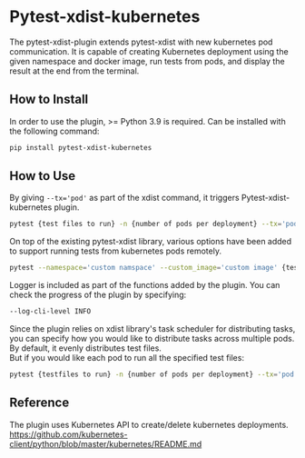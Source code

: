 # Pytest-xdist-kubernetes
  
The pytest-xdist-plugin extends pytest-xdist with new kubernetes pod communication. It is capable of creating Kubernetes deployment using the given namespace and docker image, run tests from pods, and display the result at the end from the terminal.  

## How to Install
In order to use the plugin, >= Python 3.9 is required. Can be installed with the following command:  
```bash
pip install pytest-xdist-kubernetes
```

## How to Use
By giving <code>--tx='pod'</code> as part of the xdist command, it triggers Pytest-xdist-kubernetes plugin.
```bash
pytest {test files to run} -n {number of pods per deployment} --tx='pod'
```
On top of the existing pytest-xdist library, various options have been added to support running tests from kubernetes pods remotely.
```bash
pytest --namespace='custom namspace' --custom_image='custom image' {test files to run} -n {number of pods per deployment} --tx='pod'
```
Logger is included as part of the functions added by the plugin. You can check the progress of the plugin by specifying:
```bash
--log-cli-level INFO
```  
Since the plugin relies on xdist library's task scheduler for distributing tasks, you can specify how you would like to distribute tasks across multiple pods. By default, it evenly distributes test files.  
But if you would like each pod to run all the specified test files:
```bash
pytest {testfiles to run} -n {number of pods per deployment} --tx='pod' --dist=each
```

## Reference
The plugin uses Kubernetes API to create/delete kubernetes deployments.  
https://github.com/kubernetes-client/python/blob/master/kubernetes/README.md